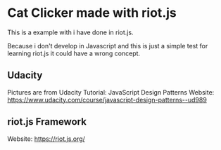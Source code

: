 # Cat Clicker made with riot.js

This is a example with i have done in riot.js.

Because i don't develop in Javascript and this is just a simple test for learning riot.js it could have a wrong concept.

## Udacity
Pictures are from Udacity Tutorial: JavaScript Design Patterns
Website: https://www.udacity.com/course/javascript-design-patterns--ud989

## riot.js Framework
Website: https://riot.js.org/

